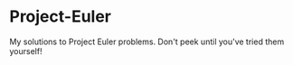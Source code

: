 # Project-Euler
My solutions to Project Euler problems. Don't peek until you've tried them yourself!
